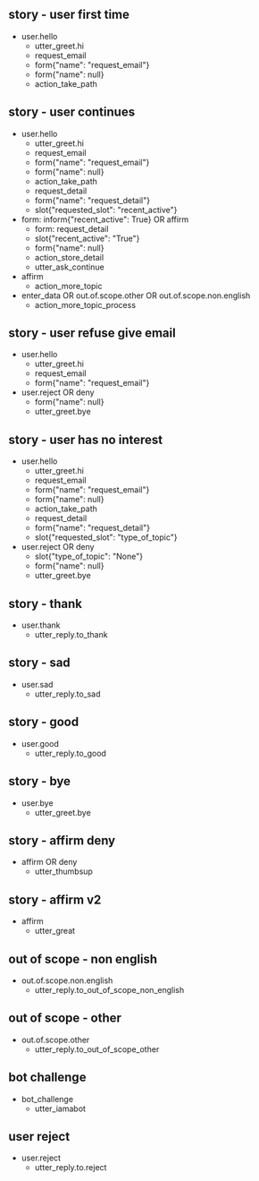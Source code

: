 ## story - user first time
* user.hello
  - utter_greet.hi
  - request_email
  - form{"name": "request_email"}
  - form{"name": null}
  - action_take_path


## story - user continues
* user.hello
  - utter_greet.hi
  - request_email
  - form{"name": "request_email"}
  - form{"name": null}
  - action_take_path
  - request_detail
  - form{"name": "request_detail"}
  - slot{"requested_slot": "recent_active"}
* form: inform{"recent_active": True} OR affirm
  - form: request_detail
  - slot{"recent_active": "True"}
  - form{"name": null}
  - action_store_detail
  - utter_ask_continue
* affirm 
  - action_more_topic
* enter_data OR out.of.scope.other OR out.of.scope.non.english
  - action_more_topic_process


## story - user refuse give email
* user.hello
  - utter_greet.hi
  - request_email
  - form{"name": "request_email"}
* user.reject OR deny
  - form{"name": null}
  - utter_greet.bye


## story - user has no interest
* user.hello
  - utter_greet.hi
  - request_email
  - form{"name": "request_email"}
  - form{"name": null}
  - action_take_path
  - request_detail
  - form{"name": "request_detail"}
  - slot{"requested_slot": "type_of_topic"}
* user.reject OR deny
  - slot{"type_of_topic": "None"}
  - form{"name": null}
  - utter_greet.bye


<!---------------------------->
<!-- generic conversations  -->
<!---------------------------->


## story - thank
* user.thank
  - utter_reply.to_thank

## story - sad
* user.sad
  - utter_reply.to_sad

## story - good
* user.good
  - utter_reply.to_good

## story - bye
* user.bye  
  - utter_greet.bye

## story - affirm deny
* affirm OR deny
  - utter_thumbsup

## story - affirm v2
* affirm 
  - utter_great
  

<!---------------------------->
<!--     out of scope       -->
<!---------------------------->


## out of scope - non english
* out.of.scope.non.english
  - utter_reply.to_out_of_scope_non_english
    
## out of scope - other
* out.of.scope.other
  - utter_reply.to_out_of_scope_other

## bot challenge
* bot_challenge
  - utter_iamabot

## user reject
* user.reject
  - utter_reply.to.reject